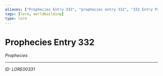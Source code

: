 ```yaml
---
aliases: ["Prophecies Entry 332", "prophecies entry 332", "332 Entry Prophecies"]
tags: [lore, worldbuilding]
type: lore
---
```


# Prophecies Entry 332

*Prophecies*

---
*ID: LORE00331*